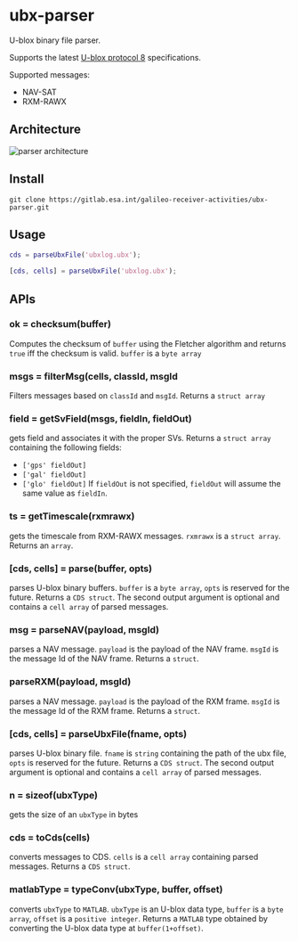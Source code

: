 # ubx-parser
U-blox binary file parser.

Supports the latest [U-blox protocol 8](https://www.u-blox.com/sites/default/files/products/documents/u-blox8-M8_ReceiverDescrProtSpec_%28UBX-13003221%29_Public.pdf) specifications.

Supported messages:
* NAV-SAT
* RXM-RAWX

## Architecture
![parser architecture](https://gitlab.esa.int/galileo-receiver-activities/ubx-parser/raw/master/doc/arch.png)

## Install 
```
git clone https://gitlab.esa.int/galileo-receiver-activities/ubx-parser.git
```

## Usage

```Matlab
cds = parseUbxFile('ubxlog.ubx');

[cds, cells] = parseUbxFile('ubxlog.ubx');
```

## APIs

### ok = checksum(buffer)
Computes the checksum of `buffer` using the Fletcher algorithm and returns `true` iff the checksum is valid.
`buffer` is a `byte array` 

### msgs = filterMsg(cells, classId, msgId
Filters messages based on `classId` and `msgId`. Returns a `struct array`

### field = getSvField(msgs, fieldIn, fieldOut)	
gets field and associates it with the proper SVs. Returns a `struct array` containing the following fields:
* `['gps' fieldOut]`
* `['gal' fieldOut]`
* `['glo' fieldOut]`
If `fieldOut` is not specified, `fieldOut` will assume the same value as `fieldIn`.

### ts = getTimescale(rxmrawx)		
gets the timescale from RXM-RAWX messages. `rxmrawx` is a `struct array`. Returns an `array`.

### [cds, cells] = parse(buffer, opts)
parses U-blox binary buffers. `buffer` is a `byte array`, `opts` is reserved for the future.
Returns a `CDS struct`. The second output argument is optional and contains a `cell array` of parsed messages.

### msg = parseNAV(payload, msgId)
parses a NAV message. `payload` is the payload of the NAV frame. `msgId` is the message Id of the NAV frame.
Returns a `struct`.

### parseRXM(payload, msgId)
parses a NAV message. `payload` is the payload of the RXM frame. `msgId` is the message Id of the RXM frame.
Returns a `struct`.

### [cds, cells] = parseUbxFile(fname, opts)
parses U-blox binary file. `fname` is `string` containing the path of the ubx file, `opts` is reserved for the future.
Returns a `CDS struct`. The second output argument is optional and contains a `cell array` of parsed messages.

### n = sizeof(ubxType)
gets the size of an `ubxType` in bytes

### cds = toCds(cells)
converts messages to CDS. `cells` is a `cell array` containing parsed messages.
Returns a `CDS struct`.

### matlabType = typeConv(ubxType, buffer, offset)
converts `ubxType` to `MATLAB`. `ubxType` is an U-blox data type, `buffer` is a `byte array`, `offset` is a `positive integer`.
Returns a `MATLAB` type obtained by converting the U-blox data type at `buffer(1+offset)`.



